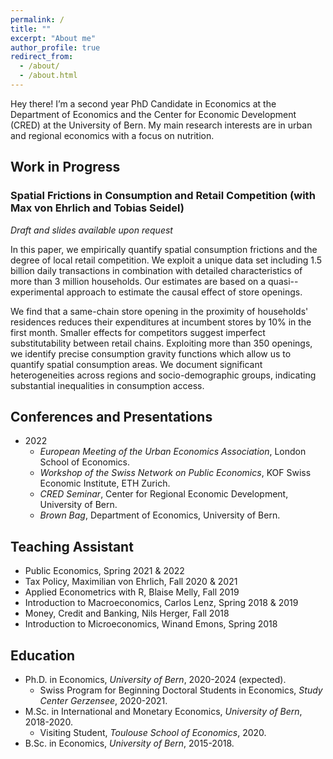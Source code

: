 ```yaml
---
permalink: /
title: ""
excerpt: "About me"
author_profile: true
redirect_from: 
  - /about/
  - /about.html
---
```


Hey there! I’m a second year PhD Candidate in Economics at the Department of Economics and the Center for Economic Development (CRED) at the University of Bern. My main research interests are in urban and regional economics with a focus on nutrition.


## Work in Progress
### Spatial Frictions in Consumption and Retail Competition (with Max von Ehrlich and Tobias Seidel)
*Draft and slides available upon request*

In this paper, we empirically quantify spatial consumption frictions and the degree of local retail competition. We exploit a unique data set including 1.5 billion daily transactions in combination with detailed characteristics of more than 3 million households. Our estimates are based on a quasi--experimental approach to estimate the causal effect of store openings. 

We find that a same-chain store opening in the proximity of households' residences reduces their expenditures at incumbent stores by 10% in the first month. Smaller effects for competitors suggest imperfect substitutability between retail chains. Exploiting more than 350 openings, we identify precise consumption gravity functions which allow us to quantify spatial consumption areas. We document significant heterogeneities across regions and socio-demographic groups, indicating substantial inequalities in consumption access.


## Conferences and Presentations
* 2022
     * *European Meeting of the Urban Economics Association*, London School of Economics.
     * *Workshop of the Swiss Network on Public Economics*, KOF Swiss Economic Institute, ETH Zurich. 
     * *CRED Seminar*, Center for Regional Economic Development, University of Bern. 
     * *Brown Bag*, Department of Economics, University of Bern.

## Teaching Assistant
* Public Economics, Spring 2021 & 2022
* Tax Policy, Maximilian von Ehrlich, Fall 2020 & 2021
* Applied Econometrics with R, Blaise Melly, Fall 2019
* Introduction to Macroeconomics, Carlos Lenz, Spring 2018 & 2019
* Money, Credit and Banking, Nils Herger, Fall 2018
* Introduction to Microeconomics, Winand Emons, Spring 2018

## Education
* Ph.D. in Economics, *University of Bern*, 2020-2024 (expected).
  * Swiss Program for Beginning Doctoral Students in Economics, *Study Center Gerzensee*, 2020-2021.
* M.Sc. in International and Monetary Economics, *University of Bern*, 2018-2020.
  * Visiting Student, *Toulouse School of Economics*, 2020.
* B.Sc. in Economics, *University of Bern*, 2015-2018.



